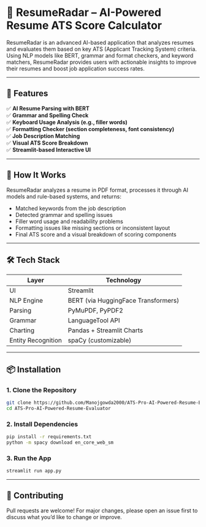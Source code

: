 # 📄 ResumeRadar – AI-Powered Resume ATS Score Calculator

ResumeRadar is an advanced AI-based application that analyzes resumes and evaluates them based on key ATS (Applicant Tracking System) criteria. Using NLP models like BERT, grammar and format checkers, and keyword matchers, ResumeRadar provides users with actionable insights to improve their resumes and boost job application success rates.

---

## 🚀 Features

✅ **AI Resume Parsing with BERT**  
✅ **Grammar and Spelling Check**  
✅ **Keyboard Usage Analysis (e.g., filler words)**  
✅ **Formatting Checker (section completeness, font consistency)**  
✅ **Job Description Matching**  
✅ **Visual ATS Score Breakdown**  
✅ **Streamlit-based Interactive UI**

---

## 🧠 How It Works

ResumeRadar analyzes a resume in PDF format, processes it through AI models and rule-based systems, and returns:

- Matched keywords from the job description
- Detected grammar and spelling issues
- Filler word usage and readability problems
- Formatting issues like missing sections or inconsistent layout
- Final ATS score and a visual breakdown of scoring components

---

## 🛠️ Tech Stack

| Layer      | Technology |
|------------|-------------|
| UI         | Streamlit   |
| NLP Engine | BERT (via HuggingFace Transformers) |
| Parsing    | PyMuPDF, PyPDF2 |
| Grammar    | LanguageTool API |
| Charting   | Pandas + Streamlit Charts |
| Entity Recognition | spaCy (customizable) |

---

## 📦 Installation

### 1. Clone the Repository

```bash
git clone https://github.com/Manojgowda2000/ATS-Pro-AI-Powered-Resume-Evaluator.git
cd ATS-Pro-AI-Powered-Resume-Evaluator
```

### 2. Install Dependencies

```bash
pip install -r requirements.txt
python -m spacy download en_core_web_sm
```

### 3. Run the App

```bash
streamlit run app.py
```

---

## 🤝 Contributing
Pull requests are welcome! For major changes, please open an issue first to discuss what you’d like to change or improve.
